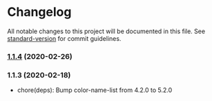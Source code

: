 # Changelog

All notable changes to this project will be documented in this file. See [standard-version](https://github.com/conventional-changelog/standard-version) for commit guidelines.

### [1.1.4](https://github.com/distributedvc/cherangi/compare/v1.1.2...v1.1.4) (2020-02-26)

### 1.1.3 (2020-02-18)

- chore(deps): Bump color-name-list from 4.2.0 to 5.2.0
